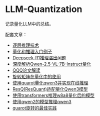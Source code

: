 # LLM-Quantization
记录量化LLM中的总结。

配套文章：

- [逐层推理技术](https://mp.weixin.qq.com/s/dHLg_aX7hvuna-QI6Rhh-w)
- [量化和推理入门例子](https://mp.weixin.qq.com/s/fkO1CkFkS3o0JuzVJ3G_pg)
- [Deepseek-R1推理溢出问题](https://mp.weixin.qq.com/s/wdBLvvwFs0NCHP_0DCNBXA)
- [深度解析Qwen-2.5-VL-7B-Instruct量化](https://mp.weixin.qq.com/s/72lsiteZnVUvbeZJbkfr_Q)
- [QQQ论文解读](https://mp.weixin.qq.com/s/-LX4amLWzsrlloDsLcy0Qg)
- [旋转矩阵在量化中的使用](https://mp.weixin.qq.com/s/H-Ytyy5nxiJvsEgUaESq_Q)
- [使用quarot量化qwen3并实现在线推理](https://mp.weixin.qq.com/s?__biz=MzkyMDE3MDEwMw==&mid=2247484899&idx=1&sn=681793b6540a85f2d237914b93248bdf&chksm=c0ddb5dae3128d77505b074d5e4d96811550e2eaaa66c45ac981aa5ab973094fc238d9a63874&scene=126&sessionid=1752561818#rd)
- [ResQ(ResQuant)适配量化Qwen3模型](http://mp.weixin.qq.com/s?__biz=MzkyMDE3MDEwMw==&mid=2247484899&idx=2&sn=96321932038a4086b318680e89e372b4&chksm=c06b8ccd7cfe1c912237f169c1f4c19c942046a381d00ca6c85f1dcfd2da888b910f996aabf6&scene=126&sessionid=1752561818#rd)
- [使用transformers推理w8a8量化后的模型](http://mp.weixin.qq.com/s?__biz=MzkyMDE3MDEwMw==&mid=2247484899&idx=3&sn=c0838def7d4c6d42844ff01715790ab6&chksm=c0f0450d91055ccde6725bc597084c35c9e25e01a63140dda3e650c2284a78dfa59f2c4f7e32&scene=126&sessionid=1752561818#rd)
- [使用qwen2的模型推理qwen3](http://mp.weixin.qq.com/s?__biz=MzkyMDE3MDEwMw==&mid=2247484866&idx=1&sn=8e49eb8d17c06ac7f417ae86c40a9cb0&chksm=c0627bd7fb14220c2b48dc096825f38775fb0ff3372b459edb0fa1009543dc05b292000c0cea&scene=126&sessionid=1752561818#rd)
- [quarot旋转的最佳实践](http://mp.weixin.qq.com/s?__biz=MzkyMDE3MDEwMw==&mid=2247484866&idx=2&sn=49f815806891a2f1c6ff6d7f52aa3d64&chksm=c042936e5cd54d8ebf9809ca5422703520b9fe4ace6b542ac76ddfa06ade7dda495818bdd5ad&scene=126&sessionid=1752561818#rd)
